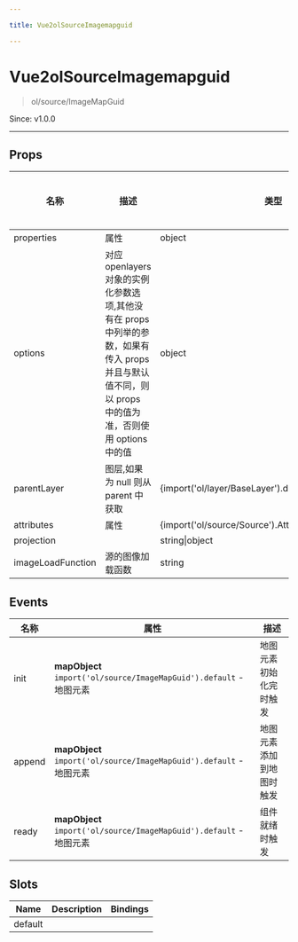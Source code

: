 ```yaml
---

title: Vue2olSourceImagemapguid

---
```


# Vue2olSourceImagemapguid

> ol/source/ImageMapGuid

Since: v1.0.0

---

## Props

| 名称              | 描述                                                                                                                                                  | 类型                                                    | 取值范围 | 默认值 |
| ----------------- | ----------------------------------------------------------------------------------------------------------------------------------------------------- | ------------------------------------------------------- | -------- | ------ |
| properties        | 属性                                                                                                                                                  | object                                                  | -        |        |
| options           | 对应 openlayers 对象的实例化参数选项,其他没有在 props 中列举的参数，如果有传入 props 并且与默认值不同，则以 props 中的值为准，否则使用 options 中的值 | object                                                  | -        | {}     |
| parentLayer       | 图层,如果为 null 则从 parent 中获取                                                                                                                   | {import('ol/layer/BaseLayer').default}                  | -        |        |
| attributes        | 属性                                                                                                                                                  | {import('ol/source/Source').AttributionLike\|undefined} | -        |        |
| projection        |                                                                                                                                                       | string\|object                                          | -        |        |
| imageLoadFunction | 源的图像加载函数                                                                                                                                      | string                                                  | -        |        |

## Events

| 名称   | 属性                                                                | 描述                     |
| ------ | ------------------------------------------------------------------- | ------------------------ |
| init   | **mapObject** `import('ol/source/ImageMapGuid').default` - 地图元素 | 地图元素初始化完时触发   |
| append | **mapObject** `import('ol/source/ImageMapGuid').default` - 地图元素 | 地图元素添加到地图时触发 |
| ready  | **mapObject** `import('ol/source/ImageMapGuid').default` - 地图元素 | 组件就绪时触发           |

## Slots

| Name    | Description | Bindings |
| ------- | ----------- | -------- |
| default |             |          |
